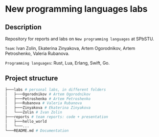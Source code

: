 # New programming languages labs

## Description

Repository for reports and labs on `New programming languages` at SPbSTU.

`Team`: Ivan Zolin, Ekaterina Zinyakova, Artem Ogorodnikov, Artem Petroshenko, Valeria Rubanova.

`Programming languages`: Rust, Lua, Erlang, Swift, Go.

## Project structure

```bash
├───labs # personal labs, in different folders
│   ├───Ogorodnikov # Artem Ogorodnikov
│   ├───Petroshenko # Artem Petroshenko
│   ├───Rubanova # Valeria Rubanova
│   ├───Zinyakova # Ekaterina Zinyakova
│   └───Zolin # Ivan Zolin
├───reports # team reports: code + presentation 
│   ├───hello_world 
│   └───... 
└───README.md # Documentation

```

